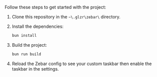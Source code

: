 Follow these steps to get started with the project:

1. Clone this repository in the `~\.glzr\zebar\` directory.

2. Install the dependencies:
    ```bash
    bun install
    ```
3. Build the project:
    ```bash
    bun run build
    ```
4. Reload the Zebar config to see your custom taskbar then enable the taskbar in the settings.
